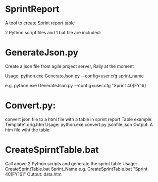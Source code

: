 # SprintReport
A tool to create Sprint report table

2 Python script files and 1 bat file are included:
# GenerateJson.py
Create a json file from agile project server, Rally at the moment

Usage:
  python.exe GenerateJson.py --config=user.cfg sprint_name 

  e.g. 
      python.exe GenerateJson.py --config=user.cfg "Sprint 40[FY16]

# Convert.py: 
convert json file to a html file with a table in sprint report
Table example: Template1.orig.htm
Usage:
  python.exe convert.py jsonfile.json
Output:
  A htm file wiht the table

# CreateSpirntTable.bat
Call above 2 Python scripts and generate the sprint table
Usage:
CreateSprintTable.bat Sprint_Name
e.g.
     CreateSprintTable.bat "Sprint 40[FY16]" 
Output:
     data.htm
